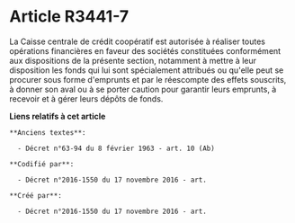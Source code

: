 # Article R3441-7

La Caisse centrale de crédit coopératif est autorisée à réaliser toutes opérations financières en faveur des sociétés
constituées conformément aux dispositions de la présente section, notamment à mettre à leur disposition les fonds qui lui
sont spécialement attribués ou qu'elle peut se procurer sous forme d'emprunts et par le réescompte des effets souscrits, à
donner son aval ou à se porter caution pour garantir leurs emprunts, à recevoir et à gérer leurs dépôts de fonds.

**Liens relatifs à cet article**

	**Anciens textes**:

	  - Décret n°63-94 du 8 février 1963 - art. 10 (Ab)

	**Codifié par**:

	  - Décret n°2016-1550 du 17 novembre 2016 - art.

	**Créé par**:

	  - Décret n°2016-1550 du 17 novembre 2016 - art.
